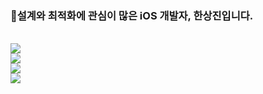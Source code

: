 ### 👋설계와 최적화에 관심이 많은 iOS 개발자, 한상진입니다.

<br>

<a href="https://apps.apple.com/kr/app/mozip/id6654900626">
  <img src="https://img.shields.io/badge/App%20Store-IT 관련 대외활동 정보를 한번에, MOZIP-EBF0FC?style=for-the-badge&logo=App%20Store&logoColor=0D96F6"/>
</a>
<br>
<a href="https://apps.apple.com/kr/app/phochak/id6447902176">
  <img src="https://img.shields.io/badge/App%20Store-찰나의 순간을 영원히, PhoChak-b8b8b8?style=for-the-badge&logo=App%20Store&logoColor=0D96F6"/>
</a>
<br>
<a href="https://apps.apple.com/kr/app/tidify/id6449292500">
  <img src="https://img.shields.io/badge/App%20Store-쉽고 깔끔한 북마크, Tidify-6B8FF9?style=for-the-badge&logo=App%20Store&logoColor=0D96F6"/>
</a>
<br>
<a href="https://apps.apple.com/lt/app/%EB%9A%9D%EB%94%B1-tuktalk/id1598319949">
  <img src="https://img.shields.io/badge/App%20Store-취업고민 뚝딱! 원하는 멘토 뚝딱!, TukTalk-4928E9?style=for-the-badge&logo=App%20Store&logoColor=0D96F6"/>
</a>
